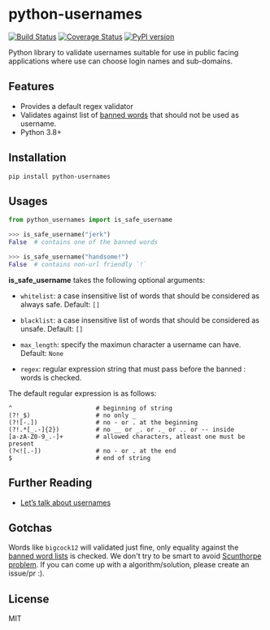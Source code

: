 # python-usernames

[![Build
Status](https://travis-ci.org/theskumar/python-usernames.svg?branch=v0.1.0)](https://travis-ci.org/theskumar/python-usernames)
[![Coverage
Status](https://coveralls.io/repos/theskumar/python-usernames/badge.svg?branch=master&service=github)](https://coveralls.io/github/theskumar/python-usernames?branch=master)
[![PyPI
version](https://badge.fury.io/py/python-usernames.svg)](http://badge.fury.io/py/python-usernames)

Python library to validate usernames suitable for use in public facing
applications where use can choose login names and sub-domains.

## Features

-   Provides a default regex validator
-   Validates against list of [banned
    words](https://github.com/theskumar/python-usernames/blob/master/usernames/reserved_words.py)
    that should not be used as username.
-   Python 3.8+

## Installation

    pip install python-usernames

## Usages

```python
from python_usernames import is_safe_username

>>> is_safe_username("jerk")
False  # contains one of the banned words

>>> is_safe_username("handsome!")
False  # contains non-url friendly `!`
```

**is\_safe\_username** takes the following optional arguments:

-   `whitelist`: a case insensitive list of words that should be
    considered as always safe. Default: `[]`
-   `blacklist`: a case insensitive list of words that should be
    considered as unsafe. Default: `[]`
-   `max_length`: specify the maximun character a username can have.
    Default: `None`

- `regex`: regular expression string that must pass before the banned
:   words is checked.

The default regular expression is as follows:

    ^                       # beginning of string
    (?!_$)                  # no only _
    (?![-.])                # no - or . at the beginning
    (?!.*[_.-]{2})          # no __ or _. or ._ or .. or -- inside
    [a-zA-Z0-9_.-]+         # allowed characters, atleast one must be present
    (?<![.-])               # no - or . at the end
    $                       # end of string

## Further Reading

-   [Let’s talk about
    usernames](https://www.b-list.org/weblog/2018/feb/11/usernames/)

## Gotchas

Words like `bigcock12` will validated just fine, only equality against
the [banned word
lists](https://github.com/theskumar/python-usernames/blob/master/usernames/reserved_words.py)
is checked. We don't try to be smart to avoid [Scunthorpe
problem](https://en.wikipedia.org/wiki/Scunthorpe_problem). If you can
come up with a algorithm/solution, please create an issue/pr :).

## License

MIT
